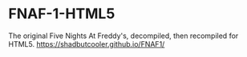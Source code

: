 # FNAF-1-HTML5
The original Five Nights At Freddy's, decompiled, then recompiled for HTML5.
https://shadbutcooler.github.io/FNAF1/
